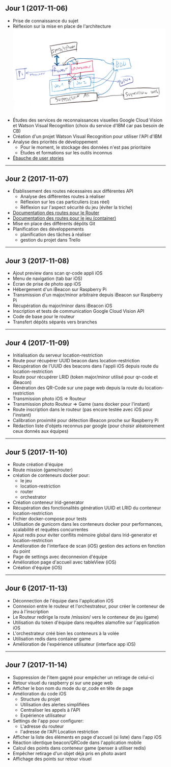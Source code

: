 
## Jour 1 (2017-11-06)

- Prise de connaissance du sujet
- Réflexion sur la mise en place de l'architecture
![alt text](https://github.com/afloury/Smart-Scavenger-Hunt/blob/master/doc/2017-11-06/schema.png "Architecture projet")
- Études des services de reconnaissances visuelles Google Cloud Vision et Watson Visual Recognition (choix du service d'IBM car pas besoin de CB)
- Création d'un projet Watson Visual Recognition pour utiliser l'API d'IBM
- Analyse des priorités de développement
    - Pour le moment, le stockage des données n'est pas prioritaire
    - Études et formations sur les outils inconnus
- [Ébauche de user stories](../blob/master/doc/2017-11-06/USER_STORIES.MD)

________

## Jour 2 (2017-11-07)

- Établissement des routes nécessaires aux différentes API
  - Analyse des différentes routes à réaliser
  - Réflexion sur les cas particuliers (cas réel)
  - Réflexion sur l'aspect sécurité du jeu (éviter la triche)
- [Documentation des routes pour le Router](https://github.com/afloury/Smart-Scavenger-Hunt-Router)
- [Documentation des routes pour le jeu (container)](https://github.com/afloury/Smart-Scavenger-Hunt-Game)
- Mise en place des différents dépôts Git
- Planification des développements
  - planification des tâches à réaliser
  - gestion du projet dans Trello

________

## Jour 3 (2017-11-08)

- Ajout preview dans scan qr-code appli iOS
- Menu de navigation (tab bar iOS)
- Écran de prise de photo app iOS
- Hébergement d'un iBeacon sur Raspberry Pi
- Transmission d'un major/minor arbitraire depuis iBeacon sur Raspberry Pi
- Récupération du major/minor dans iBeacon iOS
- Inscription et tests de communication Google Cloud Vision API
- Code de base pour le routeur
- Transfert dépôts séparés vers branches

________

## Jour 4 (2017-11-09)

- Initialisation du serveur location-restriction
- Route pour récupérer UUID beacon dans location-restriction
- Récupération de l'UUID des beacons dans l'appli iOS depuis route du location-restriction
- Route pour récupérer LRID (token major/minor utilisé pour qr-code et iBeacon)
- Génération des QR-Code sur une page web depuis la route du location-restriction
- Transmission photo iOS => Routeur
- Transmission photo Routeur => Game (sans docker pour l'instant)
- Route inscription dans le routeur (pas encore testée avec iOS pour l'instant)
- Calibration proximité pour détection iBeacon proche sur Raspberry Pi
- Rédaction liste d'objets reconnus par google (pour choisir aléatoirement ceux donnés aux équipes)

________

## Jour 5 (2017-11-10)

- Route création d'équipe
- Route mission (game/router)
- création de conteneurs docker pour:
  - le jeu
  - location-restriction
  - router
  - orchestrator
- Création conteneur lrid-generator
- Récupération des fonctionalités génération UUID et LRID du conteneur location-restriction
- Fichier docker-compose pour tests
- Utilisation de gunicorn dans les conteneurs docker pour performances, scalabilité et requêtes concurrentes
- Ajout redis pour éviter conflits mémoire global dans lrid-generator et location-restriction
- Amélioration de l'interface de scan (iOS) gestion des actions en fonction du point
- Page de settings avec deconnexion d'équipe
- Amélioration page d'accueil avec tableView (iOS)
- Création d'équipe (iOS)

________

## Jour 6 (2017-11-13)

- Déconnection de l'équipe dans l'application iOS
- Connexion entre le routeur et l'orchestrateur, pour créer le conteneur de jeu à l'inscription
- Le Routeur redirige la route /mission/ vers le conteneur de jeu (game)
- Utilisation du token d'équipe dans requêtes alamofire sur l'application iOS
- L'orchestrateur créé bien les conteneurs à la volée
- Utilisation redis dans container game
- Amélioration de l'expérience utilisateur (interface app iOS)

________

## Jour 7 (2017-11-14)

- Suppression de l'item gagné pour empêcher un retirage de celui-ci
- Retour visuel du raspberry pi sur une page web
- Afficher le bon nom du mode du qr_code en tête de page
- Amélioration du code iOS
  - Structure du projet
  - Utilisation des alertes simplifiées
  - Centraliser les appels à l'API
  - Expérience utilisateur
- Settings de l'app pour configurer:
  - L'adresse du routeur
  - l'adresse de l'API Location restriction
- Afficher la liste des éléments en page d'accueil (si liste) dans l'app iOS
- Réaction identique beacon/QRCode dans l'application mobile
- Calcul des points dans conteneur game (penser à utiliser redis)
- Empêcher retirage d'un objet déjà pris en photo avant
- Affichage des points sur retour visuel
